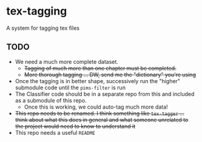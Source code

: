 # tex-tagging
A system for tagging tex files

## TODO

- We need a much more complete dataset. 
  - ~~Tagging of much more than one chapter must be completed.~~
  - ~~More thorough tagging ... DW, send me the "dictionary" you're using~~
- Once the tagging is in better shape, successively run the "higher" submodule code until the `pims-filter` is run
- The Classifier code should be in a separate repo from this and included as a submodule of this repo.
  - Once this is working, we could auto-tag much more data!
- ~~This repo needs to be renamed. I think something like `tex-tagger` ... think about what this does in general and what someone unrelated to the project would need to know to understand it~~
- This repo needs a useful `README`
